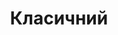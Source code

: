 ---
title: Класичний
category: service
url: classic
image: ../../src/images/models//Kira/Kira2.jpg
text: It is a long established fact that a reader will be distracted by the readable content of a page when looking at its layout. The point of using Lorem Ipsum is that it has a more-or-less normal distribution of letters, as opposed to using 'Content here, content here', making it look like readable English.
---